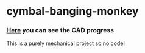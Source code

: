 # cymbal-banging-monkey
### [Here](https://cad.onshape.com/documents/ff7c9136974dd61e02d2859a/w/aa27d2407f610f291297c2fe/e/e5999bcdf606bd4d05401a68) you can see the CAD progress

This is a purely mechanical project so no code!
